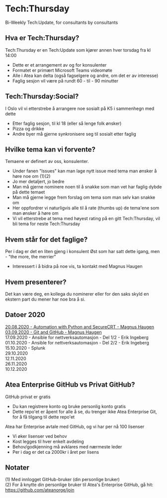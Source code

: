 # Tech:Thursday  
Bi-Weekly Tech:Update, for consultants by consultants  
  
## Hva er Tech:Thursday?  
  
Tech:Thursday er en Tech:Update som kjører annen hver torsdag fra kl 14:00  
*	Dette er et arrangement av og for konsulenter  
*	Formatet er primært Microsoft Teams videomøte  
* Alle i Atea kan delta (også fagselgere og andre, om det er av interesse)  
* Faglig sesjon vil være på rundt 60 - til - 90 minutter  
  
## Tech:Thursday:Social?  
  
I Oslo vil vi etterstrebe å arrangere noe sosialt på K5 i sammenhegn med dette  
* Etter faglig sesjon, til kl 18 (eller så lenge folk ønsker)  
* Pizza og drikke  
* Andre byer må gjerne synkronisere seg til sosialt etter faglig  
  
## Hvilke tema kan vi forvente?  
  
Temaene er definert av oss, konsulenter.  
* Under fanen "Issues" kan man lage nytt issue med tema man ønsker å høre noe om (1)(2)  
* Jo mer detaljert, jo bedre  
* Man må gjerne nominere noen til å snakke som man vet har faglig dybde på dette temaet  
* Man må gjerne legge frem forslag om tema som man selv kan snakke om  
* Her oppfordrer vi naturligvis alle til å rate (thumbs up) de tema'ene som man ønsker å høre om  
* Vi vil etterstrebe at tema med høyest rating på en gitt Tech:Thursday, vil bli tema for neste Tech:Thursday  
  
## Hvem står for det faglige?  
  
Per i dag er det en liten gjeng i konsulent Øst som har satt dette igang, men - "the more, the merrier"  
* Interessert i å bidra på noe vis, ta kontakt med Magnus Haugen  
  
## Hvem presenterer?  
  
Det kan være deg, en kollega du nominerer eller for den saks skyld en ekstern part du mener har noe bra å si.  
  
## Datoer 2020

[20.08.2020 - Automation with Python and SecureCRT - Magnus Haugen](https://github.com/ateanorge/TechThursday/tree/master/2020-08-20%20Automation%20with%20python%20and%20secureCRT)  
[03.09.2020 - Git and GitHub - Magnus Haugen](https://github.com/ateanorge/TechThursday/tree/master/2020-09-03%20Git%20og%20Github)  
17.09.2020 - Ansible for nettverksautomasjon - Del 1/2 - Erik Ingeberg  
01.10.2020 - Ansible for nettverksautomasjon - Del 2/2 - Erik Ingeberg  
15.10.2020 - Splunk  
29.10.2020  
12.11.2020  
26.11.2020  
10.12.2020  
  
## Atea Enterprise GitHub vs Privat GitHub?  
  
GitHub privat er gratis    
* Du kan registrere konto og bruke personlig konto gratis  
* Dette repo'et er åpent for alle å se, du trenger ikke Atea Enterprise Git, for å få tilgang til dette repo'et  

Atea har Enterprise avtale med GitHub, og vi har per nå 100 lisenser  
* Vi øker lisenser ved behov  
* Kost legges til hver enkelt avdeling  
* Behov/godkjenning må avklares med nærmeste leder  
* Per i dag er det ca 2000kr i året per lisens  
  
## Notater
  
(1) Med innlogget GitHub-bruker (din personlige bruker)  
(2) For å knytte din personlige bruker til Atea's Enterprise GitHub, gå hit: https://github.com/ateanorge/join  
